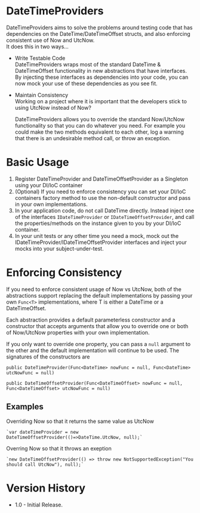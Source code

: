 # DateTimeProviders

DateTimeProviders aims to solve the problems around testing code that has dependencies on the DateTime/DateTimeOffset structs, and also enforcing consistent use of Now and UtcNow.  
It does this in two ways...

* Write Testable Code  
DateTimeProviders wraps most of the standard DateTime & DateTimeOffset functionality in new abstractions that have interfaces.
By injecting these interfaces as dependencies into your code, you can now mock your use of these dependencies as you see fit.

* Maintain Consistency  
Working on a project where it is important that the developers stick to using UtcNow instead of Now?  
  
    DateTimeProviders allows you to override the standard Now/UtcNow functionality so that you can do whatever you need. For example you could make the two methods equivalent to each other, log a warning that there is an undesirable method call, or throw an exception.


# Basic Usage
1) Register DateTimeProvider and DateTimeOffsetProvider as a Singleton using your DI/IoC container
2) (Optional) If you need to enforce consistency you can set your DI/IoC containers factory method to use the non-default constructor and pass in your own implementations.
3) In your application code, do not call DateTime directly. Instead inject one of the interfaces `IDateTimeProvider` or `IDateTimeOffsetProvider`, and call the properties/methods on the instance given to you by your DI/IoC container.
4) In your unit tests or any other time you need a mock, mock out the IDateTimeProvider/IDateTimeOffsetProvider interfaces and inject your mocks into your subject-under-test.

# Enforcing Consistency 
If you need to enforce consistent usage of Now vs UtcNow, both of the abstractions support replacing the default implementations by passing your own `Func<T>` implementations, where T is either a DateTime or a DateTimeOffset.

Each abstraction provides a default parameterless constructor and a constructor that accepts arguments that allow you to override one or both of Now/UtcNow properties with your own implementation.  

If you only want to override one property, you can pass a `null` argument to the other and the default implementation will continue to be used.
The signatures of the constructors are  

`public DateTimeProvider(Func<DateTime> nowFunc = null, Func<DateTime> utcNowFunc = null)`  

`public DateTimeOffsetProvider(Func<DateTimeOffset> nowFunc = null, Func<DateTimeOffset> utcNowFunc = null)`

## Examples
Overriding Now so that it returns the same value as UtcNow

    `var dateTimeProvider = new DateTimeOffsetProvider(()=>DateTime.UtcNow, null);`

Overring Now so that it throws an exeption

    `new DateTimeOffsetProvider(() => throw new NotSupportedException("You should call UtcNow"), null);`

# Version History
* 1.0  - Initial Release.